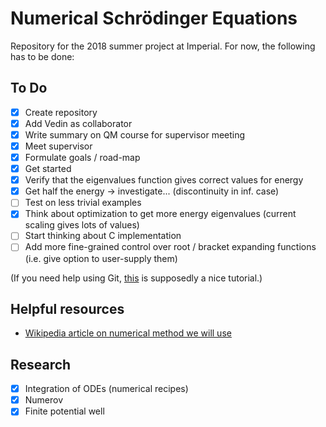 # Numerical Schrödinger Equations

Repository for the 2018 summer project at Imperial. For now, the following has to
be done:

## To Do
- [x] Create repository
- [x] Add Vedin as collaborator
- [x] Write summary on QM course for supervisor meeting
- [x] Meet supervisor
- [x] Formulate goals / road-map
- [x] Get started
- [x] Verify that the eigenvalues function gives correct values for energy
- [x] Get half the energy -> investigate... (discontinuity in inf. case)
- [ ] Test on less trivial examples
- [x] Think about optimization to get more energy eigenvalues (current scaling gives lots of values)
- [ ] Start thinking about C implementation
- [ ] Add more fine-grained control over root / bracket expanding functions (i.e. give option to user-supply them)

(If you need help using Git, [this](http://try.github.io) is supposedly a nice tutorial.)

## Helpful resources

- [Wikipedia article on numerical method we will use](https://en.wikipedia.org/wiki/Numerov%27s_method)

## Research
- [x] Integration of ODEs (numerical recipes)
- [x] Numerov
- [x] Finite potential well